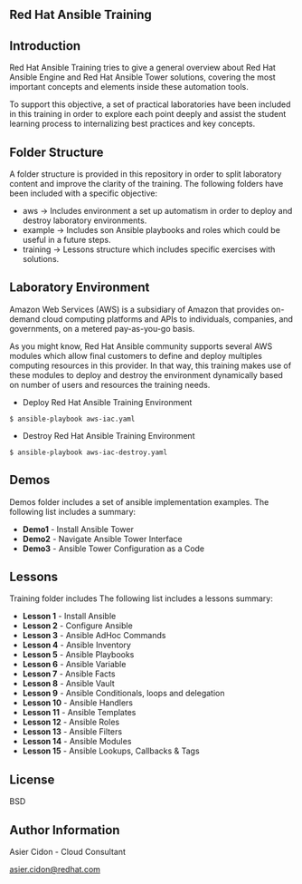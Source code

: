 Red Hat Ansible Training
---------------------------

Introduction 
--------------

Red Hat Ansible Training tries to give a general overview about Red Hat Ansible Engine and Red Hat Ansible Tower solutions, covering the most important concepts and elements inside these automation tools.

To support this objective, a set of practical laboratories have been included in this training in order to explore each point deeply and assist the student learning process to internalizing best practices and key concepts.

Folder Structure 
-----------------

A folder structure is provided in this repository in order to split laboratory content and improve the clarity of the training. The following folders have been included with a specific objective:

-   aws -> Includes environment a set up automatism in order to deploy and destroy laboratory environments.
-   example -> Includes son Ansible playbooks and roles which could be useful in a future steps.
-   training -> Lessons structure which includes specific exercises with solutions.

Laboratory Environment
------------------------

Amazon Web Services (AWS) is a subsidiary of Amazon that provides on-demand cloud computing platforms and APIs to individuals, companies, and governments, on a metered pay-as-you-go basis.

As you might know, Red Hat Ansible community supports several AWS modules which allow final customers to define and deploy multiples computing resources in this provider. In that way, this training makes use of these modules to deploy and destroy the environment dynamically based on number of users and resources the training needs.

-   Deploy Red Hat Ansible Training Environment
```
$ ansible-playbook aws-iac.yaml
```

-   Destroy Red Hat Ansible Training Environment
```
$ ansible-playbook aws-iac-destroy.yaml 
```

Demos 
---------

Demos folder includes a set of ansible implementation examples. The following list includes a summary:

-   **Demo1** - Install Ansible Tower
-   **Demo2** - Navigate Ansible Tower Interface
-   **Demo3** - Ansible Tower Configuration as a Code

Lessons 
---------

Training folder includes The following list includes a lessons summary:

-   **Lesson 1** - Install Ansible
-   **Lesson 2** - Configure Ansible
-   **Lesson 3** - Ansible AdHoc Commands
-   **Lesson 4** - Ansible Inventory
-   **Lesson 5** - Ansible Playbooks
-   **Lesson 6** - Ansible Variable
-   **Lesson 7** - Ansible Facts
-   **Lesson 8** - Ansible Vault
-   **Lesson 9** - Ansible Conditionals, loops and delegation
-   **Lesson 10** - Ansible Handlers
-   **Lesson 11** - Ansible Templates
-   **Lesson 12** - Ansible Roles
-   **Lesson 13** - Ansible Filters
-   **Lesson 14** - Ansible Modules
-   **Lesson 15** - Ansible Lookups, Callbacks & Tags

License
-------

BSD

Author Information
------------------

 Asier Cidon - Cloud Consultant

 asier.cidon@redhat.com
   

